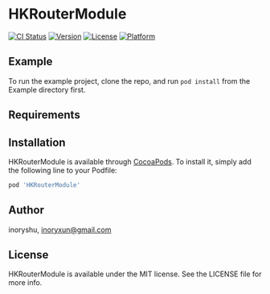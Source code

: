 # HKRouterModule

[![CI Status](https://img.shields.io/travis/inoryshu/HKRouterModule.svg?style=flat)](https://travis-ci.org/inoryshu/HKRouterModule)
[![Version](https://img.shields.io/cocoapods/v/HKRouterModule.svg?style=flat)](https://cocoapods.org/pods/HKRouterModule)
[![License](https://img.shields.io/cocoapods/l/HKRouterModule.svg?style=flat)](https://cocoapods.org/pods/HKRouterModule)
[![Platform](https://img.shields.io/cocoapods/p/HKRouterModule.svg?style=flat)](https://cocoapods.org/pods/HKRouterModule)

## Example

To run the example project, clone the repo, and run `pod install` from the Example directory first.

## Requirements

## Installation

HKRouterModule is available through [CocoaPods](https://cocoapods.org). To install
it, simply add the following line to your Podfile:

```ruby
pod 'HKRouterModule'
```

## Author

inoryshu, inoryxun@gmail.com

## License

HKRouterModule is available under the MIT license. See the LICENSE file for more info.
